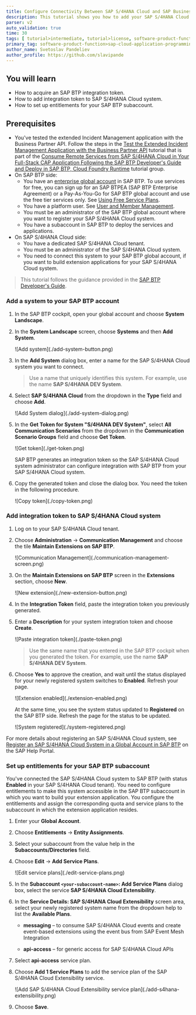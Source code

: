 ```yaml
---
title: Configure Connectivity Between SAP S/4HANA Cloud and SAP Business Technology Platform
description: This tutorial shows you how to add your SAP S/4HANA Cloud system to your global account in SAP BTP.
parser: v2
auto_validation: true
time: 30
tags: [ tutorial>intermediate, tutorial>license, software-product-function>sap-cloud-application-programming-model, programming-tool>node-js, software-product>sap-business-technology-platform]
primary_tag: software-product-function>sap-cloud-application-programming-model
author_name: Svetoslav Pandeliev
author_profile: https://github.com/slavipande
---
```


## You will learn

 - How to acquire an SAP BTP integration token.
 - How to add integration token to SAP S/4HANA Cloud system.
 - How to set up entitlements for your SAP BTP subaccount.

## Prerequisites

 - You've tested the extended Incident Management application with the Business Partner API. Follow the steps in the [Test the Extended Incident Management Application with the Business Partner API](remote-service-run-dev-test) tutorial that is part of the [Consume Remote Services from SAP S/4HANA Cloud in Your Full-Stack CAP Application Following the SAP BTP Developer's Guide and Deploy in SAP BTP, Cloud Foundry Runtime](https://developers.sap.com/group.sap-s4hana-consume-remote-services.html) tutorial group.
 - On SAP BTP side:
     - You have an [enterprise global account](https://help.sap.com/docs/btp/sap-business-technology-platform/getting-global-account#loiod61c2819034b48e68145c45c36acba6e) in SAP BTP. To use services for free, you can sign up for an SAP BTPEA (SAP BTP Enterprise Agreement) or a Pay-As-You-Go for SAP BTP global account and use the free tier services only. See [Using Free Service Plans](https://help.sap.com/docs/btp/sap-business-technology-platform/using-free-service-plans?version=Cloud).
     - You have a platform user. See [User and Member Management](https://help.sap.com/docs/btp/sap-business-technology-platform/user-and-member-management).
     - You must be an administrator of the SAP BTP global account where you want to register your SAP S/4HANA Cloud system.
     - You have a subaccount in SAP BTP to deploy the services and applications.
 - On SAP S/4HANA Cloud side:
    - You have a dedicated SAP S/4HANA Cloud tenant.
    - You must be an administrator of the SAP S/4HANA Cloud system.
    - You need to connect this system to your SAP BTP global account, if you want to build extension applications for your SAP S/4HANA Cloud system.

> This tutorial follows the guidance provided in the [SAP BTP Developer's Guide](https://help.sap.com/docs/btp/btp-developers-guide/what-is-btp-developers-guide).

### Add a system to your SAP BTP account

1. In the SAP BTP cockpit, open your global account and choose **System Landscape**.

2. In the **System Landscape** screen, choose **Systems** and then **Add System**.

     <!-- border; size:540px --> ![Add system](./add-system-button.png)

3. In the **Add System** dialog box, enter a name for the SAP S/4HANA Cloud system you want to connect.

    > Use a name that uniquely identifies this system. For example, use the name **SAP S/4HANA DEV System**.

4. Select **SAP S/4HANA Cloud** from the dropdown in the **Type** field and choose **Add**. 

     <!-- border; size:540px --> ![Add System dialog](./add-system-dialog.png)

6. In the **Get Token for System "S/4HANA DEV System"**, select **All Communication Scenarios** from the dropdown in the **Communication Scenario Groups** field and choose **Get Token**.

     <!-- border; size:540px --> ![Get token](./get-token.png)

     SAP BTP generates an integration token so the SAP S/4HANA Cloud system administrator can configure integration with SAP BTP from your SAP S/4HANA Cloud system. 

9. Copy the generated token and close the dialog box. You need the token in the following procedure.

     <!-- border; size:540px --> ![Copy token](./copy-token.png)

  

### Add integration token to SAP S/4HANA Cloud system

1. Log on to your SAP S/4HANA Cloud tenant.

2. Choose **Administration** &rarr; **Communication Management** and choose the tile **Maintain Extensions on SAP BTP**.

     <!-- border; size:540px --> ![Communication Management](./communication-management-screen.png)

3. On the **Maintain Extensions on SAP BTP** screen in the **Extensions** section, choose **New**.

     <!-- border; size:540px --> ![New extension](./new-extension-button.png)

4. In the **Integration Token** field, paste the integration token you previously generated.

5. Enter a **Description** for your system integration token and choose **Create**.

     <!-- border; size:540px --> ![Paste integration token](./paste-token.png)

    > Use the same name that you entered in the SAP BTP cockpit when you generated the token. For example, use the name **SAP S/4HANA DEV System**.
     

6. Choose **Yes** to approve the creation, and wait until the status displayed for your newly registered system switches to **Enabled**. Refresh your page.

     <!-- border; size:540px --> ![Extension enabled](./extension-enabled.png)

     At the same time, you see the system status updated to **Registered** on the SAP BTP side. Refresh the page for the status to be updated.

     <!-- border; size:540px --> ![System registered](./system-registered.png)


For more details about registering an SAP S/4HANA Cloud system, see [Register an SAP S/4HANA Cloud System in a Global Account in SAP BTP](https://help.sap.com/viewer/65de2977205c403bbc107264b8eccf4b/Cloud/en-US/28171b629f3549af8c1d66d7c8de5e18.html) on the SAP Help Portal.


### Set up entitlements for your SAP BTP subaccount

You've connected the SAP S/4HANA Cloud system to SAP BTP (with status **Enabled** in your SAP S/4HANA Cloud tenant). You need to configure entitlements to make this system accessible in the SAP BTP subaccount in which you want to build your extension application. You configure the entitlements and assign the corresponding quota and service plans to the subaccount in which the extension application resides.

1. Enter your **Global Account**.

2. Choose **Entitlements** &rarr; **Entity Assignments**.

3. Select your subaccount from the value help in the **Subaccounts/Directories** field.

5. Choose **Edit** &rarr; **Add Service Plans**.

     <!-- border; size:540px --> ![Edit service plans](./edit-service-plans.png)

6. In the **Subaccount `<your-subaccount-name>`: Add Service Plans** dialog box, select the service **SAP S/4HANA Cloud Extensibility**.

7. In the **Service Details: SAP S/4HANA Cloud Extensibility** screen area, select your newly registered system name from the dropdown help to list the **Available Plans**.

      - **messaging** – to consume SAP S/4HANA Cloud events and create event-based extensions using the event bus from SAP Event Mesh Integration

      - **api-access** – for generic access for SAP S/4HANA Cloud APIs

8. Select **api-access** service plan.

9. Choose **Add 1 Service Plans** to add the service plan of the SAP S/4HANA Cloud Extensibility service.

     <!-- border; size:540px --> ![Add SAP S/4HANA Cloud Extensibility service plan](./add-s4hana-extensibility.png)

10. Choose **Save**.